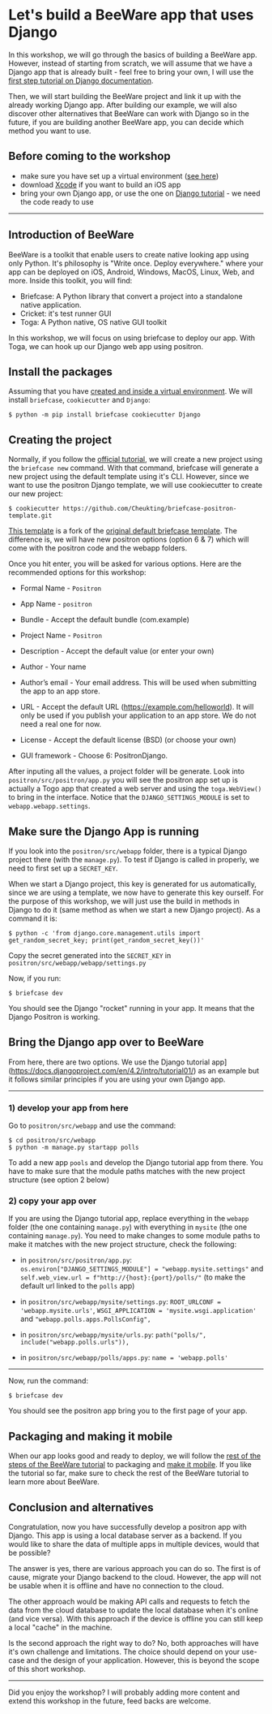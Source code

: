 # Let's build a BeeWare app that uses Django

In this workshop, we will go through the basics of building a BeeWare app. However, instead of starting from scratch, we will assume that we have a Django app that is already built - feel free to bring your own, I will use the [first step tutorial on Django documentation](https://docs.djangoproject.com/en/4.2/intro/tutorial01/).

Then, we will start building the BeeWare project and link it up with the already working Django app. After building our example, we will also discover other alternatives that BeeWare can work with Django so in the future, if you are building another BeeWare app, you can decide which method you want to use.

## Before coming to the workshop
- make sure you have set up a virtual environment ([see here](https://docs.beeware.org/en/latest/tutorial/tutorial-0.html))
- download [Xcode](https://apps.apple.com/au/app/xcode/id497799835?mt=12) if you want to build an iOS app
- bring your own Django app, or use the one on [Django tutorial](https://docs.djangoproject.com/en/4.2/intro/tutorial01/) - we need the code ready to use

---

## Introduction of BeeWare

BeeWare is a toolkit that enable users to create native looking app using only Python. It's philosophy is "Write once. Deploy everywhere." where your app can be deployed on iOS, Android, Windows, MacOS, Linux, Web, and more. Inside this toolkit, you will find:

- Briefcase: A Python library that convert a project into a standalone native application.
- Cricket: it's test runner GUI
- Toga: A Python native, OS native GUI toolkit

In this workshop, we will focus on using briefcase to deploy our app. With Toga, we can hook up our Django web app using positron.

## Install the packages

Assuming that you have [created and inside a virtual environment]((https://docs.beeware.org/en/latest/tutorial/tutorial-0.html)). We will install `briefcase`, `cookiecutter` and `Django`:

```
$ python -m pip install briefcase cookiecutter Django
```

## Creating the project

Normally, if you follow the [official tutorial](https://docs.beeware.org/en/latest/tutorial/tutorial-1.html), we will create a new project using the `briefcase new` command. With that command, briefcase will generate a new project using the default template using it's CLI. However, since we want to use the positron Django template, we will use cookiecutter to create our new project:

```
$ cookiecutter https://github.com/Cheukting/briefcase-positron-template.git
```

[This template](https://github.com/Cheukting/briefcase-positron-template) is a fork of the [original default briefcase template](https://github.com/beeware/briefcase-template). The difference is, we will have new positron options (option 6 & 7) which will come with the positron code and the webapp folders.

Once you hit enter, you will be asked for various options. Here are the recommended options for this workshop:

- Formal Name - `Positron`

- App Name - `positron`

- Bundle - Accept the default bundle (com.example)

- Project Name - `Positron`

- Description - Accept the default value (or enter your own)

- Author - Your name

- Author’s email - Your email address. This will be used when submitting the app to an app store.

- URL - Accept the default URL (https://example.com/helloworld). It will only be used if you publish your application to an app store. We do not need a real one for now.

- License - Accept the default license (BSD) (or choose your own)

- GUI framework - Choose 6: PositronDjango.

After inputing all the values, a project folder will be generate. Look into `positron/src/positron/app.py` you will see the positron app set up is actually a Togo app that created a web server and using the `toga.WebView()` to bring in the interface. Notice that the `DJANGO_SETTINGS_MODULE` is set to `webapp.webapp.settings`.

## Make sure the Django App is running

If you look into the `positron/src/webapp` folder, there is a typical Django project there (with the `manage.py`). To test if Django is called in properly, we need to first set up a `SECRET_KEY`.

When we start a Django project, this key is generated for us automatically, since we are using a template, we now have to generate this key ourself. For the purpose of this workshop, we will just use the build in methods in Django to do it (same method as when we start a new Django project). As a command it is:

```
$ python -c 'from django.core.management.utils import get_random_secret_key; print(get_random_secret_key())'
```

Copy the secret generated into the `SECRET_KEY` in `positron/src/webapp/webapp/settings.py`

Now, if you run:

```
$ briefcase dev
```

You should see the Django "rocket" running in your app. It means that the Django Positron is working.

## Bring the Django app over to BeeWare

From here, there are two options. We use the Django tutorial app](https://docs.djangoproject.com/en/4.2/intro/tutorial01/) as an example but it follows similar principles if you are using your own Django app.

---

### 1) develop your app from here

Go to `positron/src/webapp` and use the command:

```
$ cd positron/src/webapp
$ python -m manage.py startapp polls
```

To add a new app `pools` and develop the Django tutorial app from there. You have to make sure that the module paths matches with the new project structure (see option 2 below)

### 2) copy your app over

If you are using the Django tutorial app, replace everything in the `webapp` folder (the one containing `manage.py`) with everything in `mysite` (the one containing `manage.py`). You need to make changes to some module paths to make it matches with the new project structure, check the following:

- in `positron/src/positron/app.py`: `os.environ["DJANGO_SETTINGS_MODULE"] = "webapp.mysite.settings"` and `self.web_view.url = f"http://{host}:{port}/polls/"` (to make the default url linked to the `polls` app)

- in `positron/src/webapp/mysite/settings.py`: `ROOT_URLCONF = 'webapp.mysite.urls'`, `WSGI_APPLICATION = 'mysite.wsgi.application'` and `"webapp.polls.apps.PollsConfig",`

- in `positron/src/webapp/mysite/urls.py`: `path("polls/", include("webapp.polls.urls")),`

- in `positron/src/webapp/polls/apps.py`: `name = 'webapp.polls'`

---

Now, run the command:

```
$ briefcase dev
```

You should see the positron app bring you to the first page of your app.

## Packaging and making it mobile

When our app looks good and ready to deploy, we will follow the [rest of the steps of the BeeWare tutorial](https://docs.beeware.org/en/latest/tutorial/tutorial-3.html) to packaging and [make it mobile](https://docs.beeware.org/en/latest/tutorial/tutorial-5/index.html). If you like the tutorial so far, make sure to check the rest of the BeeWare tutorial to learn more about BeeWare.

## Conclusion and alternatives

Congratulation, now you have successfully develop a positron app with Django. This app is using a local database server as a backend. If you would like to share the data of multiple apps in multiple devices, would that be possible?

The answer is yes, there are various approach you can do so. The first is of cause, migrate your Django backend to the cloud. However, the app will not be usable when it is offline and have no connection to the cloud.

The other approach would be making API calls and requests to fetch the data from the cloud database to update the local database when it's online (and vice versa). With this approach if the device is offline you can still keep a local "cache" in the machine.

Is the second approach the right way to do? No, both approaches will have it's own challenge and limitations. The choice should depend on your use-case and the design of your application. However, this is beyond the scope of this short workshop.

---

Did you enjoy the workshop? I will probably adding more content and extend this workshop in the future, feed backs are welcome.
